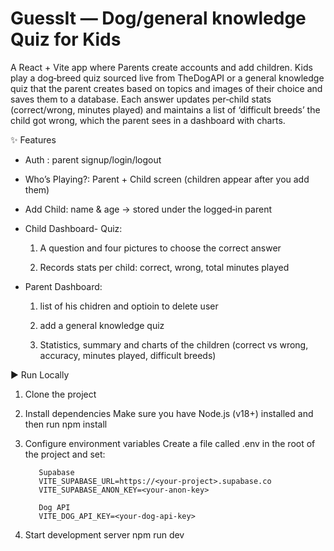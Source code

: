 # GuessIt — Dog/general knowledge Quiz for Kids

A React + Vite app where Parents create accounts and add children. Kids play a dog‑breed quiz sourced live from TheDogAPI or a general knowledge quiz that the parent creates based on topics and images of their choice and saves them to a database.
Each answer updates per‑child stats (correct/wrong, minutes played) and maintains a list of ‘difficult breeds’ the child got wrong, which the parent sees in a dashboard with charts.



✨ Features

* Auth : parent signup/login/logout

* Who’s Playing?: Parent + Child screen (children appear after you add them)

* Add Child: name & age → stored under the logged‑in parent

* Child Dashboard- Quiz:

    1. A question and four pictures to choose the correct answer
    
    2. Records stats per child: correct, wrong, total minutes played

* Parent Dashboard: 

    1. list of his chidren and optioin to delete user
    
    2. add a general knowledge quiz
    
    3. Statistics, summary and charts of the children (correct vs wrong, accuracy, minutes played, difficult breeds)




▶️ Run Locally
1) Clone the project


2) Install dependencies
Make sure you have Node.js (v18+) installed and then run npm install


3) Configure environment variables
Create a file called .env in the root of the project and set:

          Supabase
          VITE_SUPABASE_URL=https://<your-project>.supabase.co
          VITE_SUPABASE_ANON_KEY=<your-anon-key>
          
          Dog API
          VITE_DOG_API_KEY=<your-dog-api-key>


4) Start development server
npm run dev

